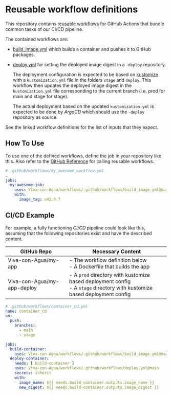 # Reusable workflow definitions

This repository contains [reusable workflows](https://docs.github.com/en/actions/using-workflows/reusing-workflows) for
GitHub Actions that bundle common tasks of our CI/CD pipeline.

The contained workflows are:

- [build_image.yml](.github/workflows/build_image.yml) which builds a container and pushes it to GitHub packages.
- [deploy.yml](.github/workflows/deploy.yml) for setting the deployed image digest in a `-deploy` repository.

  The deployment configuration is expected to be based on [kustomize](https://kustomize.io/) with a `kustomization.yml` file in the folders `stage` and `deploy`.
  This workflow then updates the deployed image digest in the `kustomization.yml` file corresponding to the current branch (i.e. prod for main and stage for stage).

  The actual deployment based on the updated `kustomization.yml` is expected to be done by *ArgoCD* which should use the `-deploy` repository as source.

See the linked workflow definitions for the list of inputs that they expect.

## How To Use

To use one of the defined workflows, define the job in your repository like this.
Also refer to the [GitHub Reference](https://docs.github.com/en/actions/using-workflows/reusing-workflows#calling-a-reusable-workflow=) for calling reusable workflows. 

```yaml
# .github/workflows/my_awesome_workflow.yml
…
jobs:
  my-awesome-job:
    uses: Viva-con-Agua/workflows/.github/workflows/build_image.yml@main
    with:
      image_tag: v42.0.7
```

## CI/CD Example

For example, a fully functioning *CI/CD* pipeline could look like this, assuming that the following repositories exist
and have the described content.

| GitHub Repo                 | Necessary Content                                                                                                            |
|-----------------------------|------------------------------------------------------------------------------------------------------------------------------|
| Viva-con-Agua/my-app        | - The workflow definition below<br/>- A Dockerfile that builds the app                                                       |
| Viva-con-Agua/my-app-deploy | - A `prod` directory with kustomize based deployment config<br/>- A `stage` directory with kustomize based deployment config |

```yaml
# .github/workflows/container_cd.yml
name: container_cd
on:
  push:
    branches:
      - main
      - stage

jobs:
  build-container:
    uses: Viva-con-Agua/workflows/.github/workflows/build_image.yml@main
  deploy-container:
    needs: [ build-container ]
    uses: Viva-con-Agua/workflows/.github/workflows/deploy.yml@main
    secrets: inherit
    with:
      image_name: ${{ needs.build-container.outputs.image_name }}
      new_digest: ${{ needs.build-container.outputs.image_digest }}
```
